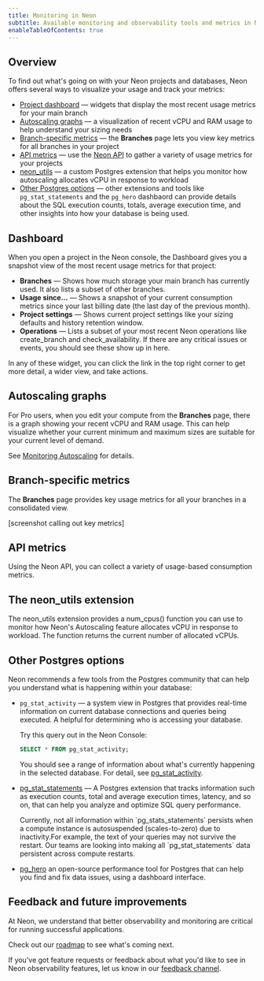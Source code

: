 ```yaml
---
title: Monitoring in Neon
subtitle: Available monitoring and observability tools and metrics in Neon
enableTableOfContents: true
---
```


## Overview

To find out what's going on with your Neon projects and databases, Neon offers several ways to visualize your usage and track your metrics:
- [Project dashboard](#dashboard) &#8212; widgets that display the most recent usage metrics for your main branch
- [Autoscaling graphs](#autoscaling-graphs) &#8212; a visualization of recent vCPU and RAM usage to help understand your sizing needs
- [Branch-specific metrics](#branch-specific-metrics) &#8212; the **Branches** page lets you view key metrics for all branches in your project
- [API metrics](#api-metrics) &#8212; use the [Neon API](link) to gather a variety of usage metrics for your projects
- [neon_utils](#the-neon_utils-extension) &#8212; a custom Postgres extension that helps you monitor how autoscaling allocates vCPU in response to workload
- [Other Postgres options](#other-postgres-options) &#8212; other extensions and tools like `pg_stat_statements` and the `pg_hero` dashbaord can provide details about the SQL execution counts, totals, average execution time, and other insights into how your database is being used.

## Dashboard

When you open a project in the Neon console, the Dashboard gives you a snapshot view of the most recent usage metrics for that project:

- **Branches**  &#8212; Shows how much storage your main branch has currently used. It also lists a subset of other branches.
- **Usage since...**  &#8212; Shows a snapshot of your current consumption metrics since your last billing date (the last day of the previous month).
- **Project settings** &#8212; Shows current project settings like your sizing defaults and history retention window.
- **Operations** &#8212; Lists a subset of your most recent Neon operations like create_branch and check_availability. If there are any critical issues or events, you should see these show up in here.

In any of these widget, you can click the link in the top right corner to get more detail, a wider view, and take actions.

## Autoscaling graphs

For Pro users, when you edit your compute from the **Branches** page, there is a graph showing your recent vCPU and RAM usage. This can help visualize whether your current minimum and maximum sizes are suitable for your current level of demand.

See [Monitoring Autoscaling](/docs/guides/autoscaling#monitoring-autoscaling) for details.

## Branch-specific metrics

The **Branches** page provides key usage metrics for all your branches in a consolidated view.

[screenshot calling out key metrics]

## API metrics

Using the Neon API, you can collect a variety of usage-based consumption metrics. 

## The neon_utils extension


The neon_utils extension provides a num_cpus() function you can use to monitor how Neon's Autoscaling feature allocates vCPU in response to workload. The function returns the current number of allocated vCPUs.

## Other Postgres options

Neon recommends a few tools from the Postgres community that can help you understand what is happening within your database:

- `pg_stat_activity` &#8212; a system view in Postgres that provides real-time information on current database connections and queries being executed. A helpful for determining who is accessing your database.

    Try this query out in the Neon Console:

    ```sql
    SELECT * FROM pg_stat_activity;
    ```

    You should see a range of information about what's currently happening in the selected database. For detail, see [pg_stat_activity](https://neon.tech/docs/postgres/monitoring-stats#MONITORING-PG-STAT-ACTIVITY-VIEW).
- [pg_stat_statements](/docs/extensions/pg_stat_statements) &#8212; A Postgres extension that tracks information such as execution counts, total and average execution times, latency, and so on, that can help you analyze and optimize SQL query performance.

    <Admonition type="note">
    Currently, not all information within `pg_stats_statements` persists when a compute instance is autosuspended (scales-to-zero) due to inactivity.For example, the text of your queries may not survive the restart. Our teams are looking into making all `pg_stat_statements` data persistent across compute restarts.
    </Admonition>

- [pg_hero](https://github.com/pghero/pghero)  an open-source performance tool for Postgres that can help you find and fix data issues, using a dashboard interface.

## Feedback and future improvements

At Neon, we understand that better observability and monitoring are critical for running successful applications. 

Check out our [roadmap](/docs/introduction/roadmap) to see what's coming next. 

If you've got feature requests or feedback about what you'd like to see in Neon observability features, let us know in our [feedback channel](https://discord.com/channels/1176467419317940276/1176788564890112042).
